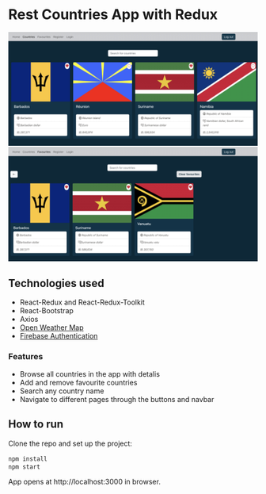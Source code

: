 # Rest Countries App with Redux

![Screenshot](./src/assets/countries.jpeg)
![Screenshot](./src/assets/favourites.jpeg)

## Technologies used

- React-Redux and React-Redux-Toolkit
- React-Bootstrap
- Axios
- [Open Weather Map](https://openweathermap.org/)
- [Firebase Authentication](https://firebase.google.com/)

### Features

- Browse all countries in the app with detalis
- Add and remove favourite countries
- Search any country name
- Navigate to different pages through the buttons and navbar

## How to run

Clone the repo and set up the project:

```
npm install
npm start 
```

App opens at http://localhost:3000 in browser.
